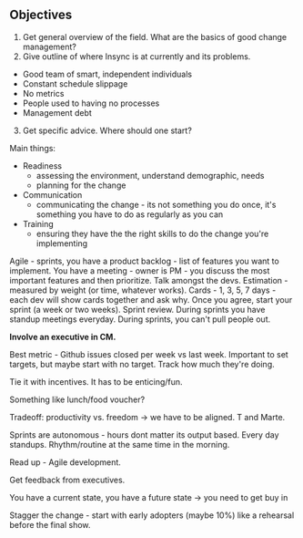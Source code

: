 ## Objectives

1. Get general overview of the field. What are the basics of good change management?
2. Give outline of where Insync is at currently and its problems. 
  * Good team of smart, independent individuals 
  * Constant schedule slippage
  * No metrics
  * People used to having no processes 
  * Management debt 
3. Get specific advice. Where should one start?

Main things: 
  * Readiness
    * assessing the environment, understand demographic, needs
    * planning for the change
  * Communication 
    * communicating the change - its not something you do once, it's something you have to do as regularly as you can
  * Training
    * ensuring they have the the right skills to do the change you're implementing
  
Agile - sprints, you have a product backlog - list of features you want to implement. You have a meeting - owner is PM - you discuss the most important features and then prioritize. Talk amongst the devs. Estimation - measured by weight (or time, whatever works). Cards - 1, 3, 5, 7 days - each dev will show cards together and ask why. Once you agree, start your sprint (a week or two weeks). Sprint review. During sprints you have standup meetings everyday. During sprints, you can't pull people out. 

**Involve an executive in CM.** 

Best metric - Github issues closed per week vs last week. Important to set targets, but maybe start with no target. Track how much they're doing. 

Tie it with incentives. It has to be enticing/fun. 

Something like lunch/food voucher?

Tradeoff: productivity vs. freedom -> we have to be aligned. T and Marte. 

Sprints are autonomous - hours dont matter its output based. Every day standups. Rhythm/routine at the same time in the morning. 

Read up - Agile development. 

Get feedback from executives. 

You have a current state, you have a future state -> you need to get buy in

Stagger the change - start with early adopters (maybe 10%) like a rehearsal before the final show.

